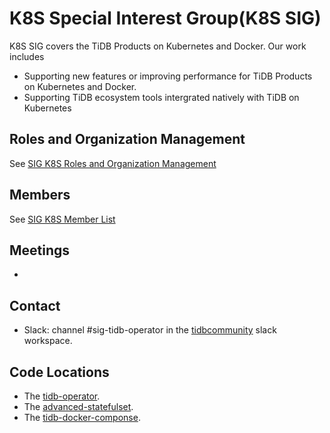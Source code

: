 # K8S Special Interest Group(K8S SIG)

K8S SIG covers the TiDB Products on Kubernetes and Docker. Our work includes
* Supporting new features or improving performance for TiDB Products on Kubernetes and Docker.
* Supporting TiDB ecosystem tools intergrated natively with TiDB on Kubernetes

## Roles and Organization Management

See [SIG K8S Roles and Organization Management](./roles-and-organization-management.md)

## Members

See [SIG K8S Member List](./member-list.md)

## Meetings

* 

## Contact

* Slack: channel #sig-tidb-operator in the [tidbcommunity](https://pingcap.com/tidbslack) slack workspace.

## Code Locations

* The [tidb-operator](https://github.com/pingcap/tidb-operator).
* The [advanced-statefulset](https://github.com/pingcap/advanced-statefulset).
* The [tidb-docker-componse](https://github.com/pingcap/tidb-docker-compose).

